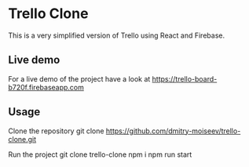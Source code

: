 # Trello Clone

This is a very simplified version of Trello using React and Firebase.

## Live demo
For a live demo of the project have a look at https://trello-board-b720f.firebaseapp.com

## Usage
Clone the repository
    git clone https://github.com/dmitry-moiseev/trello-clone.git

Run the project
    git clone trello-clone
    npm i
    npm run start
    
  
